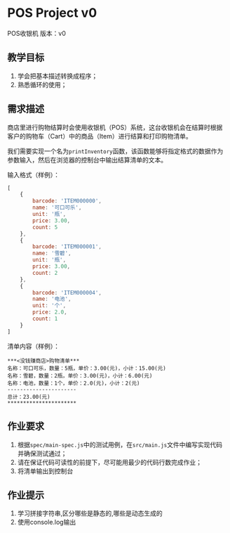 # POS Project v0

POS收银机 版本：v0

## 教学目标

1. 学会把基本描述转换成程序；
2. 熟悉循环的使用；

## 需求描述

商店里进行购物结算时会使用收银机（POS）系统，这台收银机会在结算时根据客户的购物车（Cart）中的商品（Item）进行结算和打印购物清单。

我们需要实现一个名为```printInventory```函数，该函数能够将指定格式的数据作为参数输入，然后在浏览器的控制台中输出结算清单的文本。

输入格式（样例）：

```javascript
[
    {
        barcode: 'ITEM000000',
        name: '可口可乐',
        unit: '瓶',
        price: 3.00,
        count: 5
    },
    {
        barcode: 'ITEM000001',
        name: '雪碧',
        unit: '瓶',
        price: 3.00,
        count: 2
    },
    {
        barcode: 'ITEM000004',
        name: '电池',
        unit: '个',
        price: 2.0,
        count: 1
    }
]
```

清单内容（样例）：

```
***<没钱赚商店>购物清单***
名称：可口可乐，数量：5瓶，单价：3.00(元)，小计：15.00(元)
名称：雪碧，数量：2瓶，单价：3.00(元)，小计：6.00(元)
名称：电池，数量：1个，单价：2.0(元)，小计：2(元)
----------------------
总计：23.00(元)
**********************
```

## 作业要求

1. 根据```spec/main-spec.js```中的测试用例，在```src/main.js```文件中编写实现代码并确保测试通过；
2. 请在保证代码可读性的前提下，尽可能用最少的代码行数完成作业；
3. 将清单输出到控制台

## 作业提示


1. 学习拼接字符串,区分哪些是静态的,哪些是动态生成的
2. 使用console.log输出
